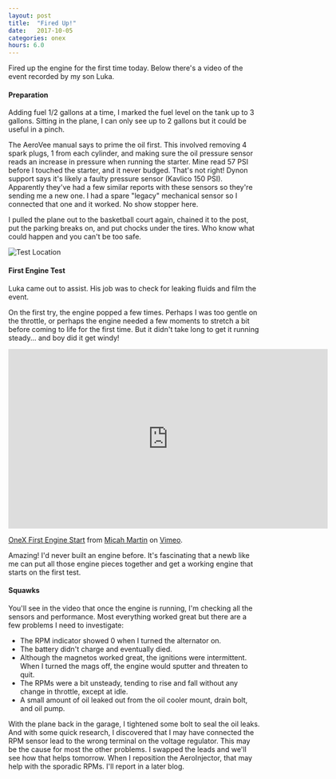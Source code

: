 ```yaml
---
layout: post
title:  "Fired Up!"
date:   2017-10-05 
categories: onex
hours: 6.0
---
```


Fired up the engine for the first time today.  Below there's a video of the event recorded by my son Luka.  

#### Preparation

Adding fuel 1/2 gallons at a time, I marked the fuel level on the tank up to 3 gallons.  Sitting in the plane, I can only see up to 2 gallons but it could be useful in a pinch.

The AeroVee manual says to prime the oil first.  This involved removing 4 spark plugs, 1 from each cylinder, and making sure the oil pressure sensor reads an increase in pressure when running the starter.  Mine read 57 PSI before I touched the starter, and it never budged.  That's not right!  Dynon support says it's likely a faulty pressure sensor (Kavlico 150 PSI).  Apparently they've had a few similar reports with these sensors so they're sending me a new one.  I had a spare "legacy" mechanical sensor so I connected that one and it worked.  No show stopper here.

I pulled the plane out to the basketball court again, chained it to the post, put the parking breaks on, and put chocks under the tires.  Who know what could happen and you can't be too safe.

![Test Location](/onex/img/2017-10-05/1.jpg)

#### First Engine Test

Luka came out to assist.  His job was to check for leaking fluids and film the event.

On the first try, the engine popped a few times.  Perhaps I was too gentle on the throttle, or perhaps the engine needed a few moments to stretch a bit before coming to life for the first time.  But it didn't take long to get it running steady... and boy did it get windy!

<iframe src="https://player.vimeo.com/video/237020116" width="640" height="360" frameborder="0" webkitallowfullscreen mozallowfullscreen allowfullscreen></iframe>
<p><a href="https://vimeo.com/237020116">OneX First Engine Start</a> from <a href="https://vimeo.com/user931495">Micah Martin</a> on <a href="https://vimeo.com">Vimeo</a>.</p>

Amazing!  I'd never built an engine before.  It's fascinating that a newb like me can put all those engine pieces together and get a working engine that starts on the first test.  

#### Squawks

You'll see in the video that once the engine is running, I'm checking all the sensors and performance.  Most everything worked great but there are a few problems I need to investigate:

 * The RPM indicator showed 0 when I turned the alternator on.  
 * The battery didn't charge and eventually died.  
 * Although the magnetos worked great, the ignitions were intermittent.  When I turned the mags off, the engine would sputter and threaten to quit.      
 * The RPMs were a bit unsteady, tending to rise and fall without any change in throttle, except at idle.
 * A small amount of oil leaked out from the oil cooler mount, drain bolt, and oil pump.
 
 With the plane back in the garage, I tightened some bolt to seal the oil leaks.  And with some quick research, I discovered that I may have connected the RPM sensor lead to the wrong terminal on the voltage regulator.  This may be the cause for most the other problems. I swapped the leads and we'll see how that helps tomorrow.  When I reposition the AeroInjector, that may help with the sporadic RPMs.  I'll report in a later blog. 

